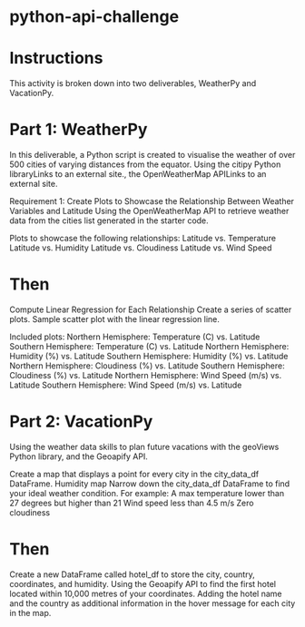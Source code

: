# python-api-challenge
# Instructions
This activity is broken down into two deliverables, WeatherPy and VacationPy.

# Part 1: WeatherPy
In this deliverable, a Python script is created to visualise the weather of over 500 cities of varying distances from the equator. Using the citipy Python libraryLinks to an external site., the OpenWeatherMap APILinks to an external site.

Requirement 1: Create Plots to Showcase the Relationship Between Weather Variables and Latitude
Using the OpenWeatherMap API to retrieve weather data from the cities list generated in the starter code. 

Plots to showcase the following relationships:
  Latitude vs. Temperature
  Latitude vs. Humidity
  Latitude vs. Cloudiness
  Latitude vs. Wind Speed

# Then
Compute Linear Regression for Each Relationship
Create a series of scatter plots. 
Sample scatter plot with the linear regression line.

Included plots:
Northern Hemisphere: Temperature (C) vs. Latitude
Southern Hemisphere: Temperature (C) vs. Latitude
Northern Hemisphere: Humidity (%) vs. Latitude
Southern Hemisphere: Humidity (%) vs. Latitude
Northern Hemisphere: Cloudiness (%) vs. Latitude
Southern Hemisphere: Cloudiness (%) vs. Latitude
Northern Hemisphere: Wind Speed (m/s) vs. Latitude
Southern Hemisphere: Wind Speed (m/s) vs. Latitude

# Part 2: VacationPy
Using the weather data skills to plan future vacations with the geoViews Python library, and the Geoapify API.

Create a map that displays a point for every city in the city_data_df DataFrame.
  Humidity map
    Narrow down the city_data_df DataFrame to find your ideal weather condition. For example:
    A max temperature lower than 27 degrees but higher than 21
    Wind speed less than 4.5 m/s
    Zero cloudiness

# Then
Create a new DataFrame called hotel_df to store the city, country, coordinates, and humidity.
Using the Geoapify API to find the first hotel located within 10,000 metres of your coordinates.
Adding the hotel name and the country as additional information in the hover message for each city in the map.

